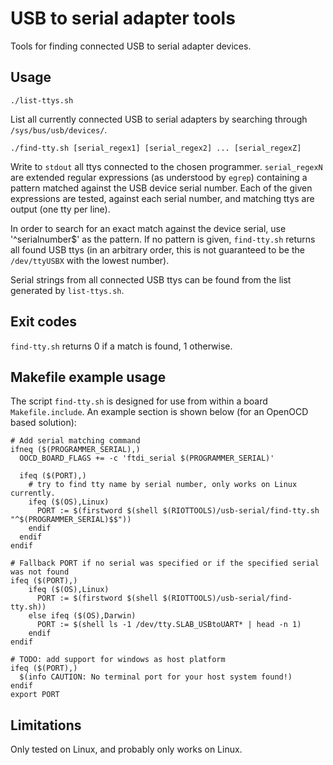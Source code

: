 USB to serial adapter tools
================================

Tools for finding connected USB to serial adapter devices.

Usage
-----

    ./list-ttys.sh

List all currently connected USB to serial adapters by searching through
`/sys/bus/usb/devices/`.

    ./find-tty.sh [serial_regex1] [serial_regex2] ... [serial_regexZ]

Write to `stdout` all ttys connected to the chosen programmer.
`serial_regexN` are extended regular expressions (as understood by `egrep`)
containing a pattern matched against the USB device serial number. Each of the
given expressions are tested, against each serial number, and matching ttys are
output (one tty per line).

In order to search for an exact match against the device serial, use
'^serialnumber$' as the pattern. If no pattern is given, `find-tty.sh` returns
all found USB ttys (in an arbitrary order, this is not guaranteed to be
the `/dev/ttyUSBX` with the lowest number).

Serial strings from all connected USB ttys can be found from the list generated
by `list-ttys.sh`.

Exit codes
----------
`find-tty.sh` returns 0 if a match is found, 1 otherwise.

Makefile example usage
----------------------

The script `find-tty.sh` is designed for use from within a board
`Makefile.include`. An example section is shown below (for an OpenOCD based
solution):

    # Add serial matching command
    ifneq ($(PROGRAMMER_SERIAL),)
      OOCD_BOARD_FLAGS += -c 'ftdi_serial $(PROGRAMMER_SERIAL)'

      ifeq ($(PORT),)
        # try to find tty name by serial number, only works on Linux currently.
        ifeq ($(OS),Linux)
          PORT := $(firstword $(shell $(RIOTTOOLS)/usb-serial/find-tty.sh "^$(PROGRAMMER_SERIAL)$$"))
        endif
      endif
    endif

    # Fallback PORT if no serial was specified or if the specified serial was not found
    ifeq ($(PORT),)
        ifeq ($(OS),Linux)
          PORT := $(firstword $(shell $(RIOTTOOLS)/usb-serial/find-tty.sh))
        else ifeq ($(OS),Darwin)
          PORT := $(shell ls -1 /dev/tty.SLAB_USBtoUART* | head -n 1)
        endif
    endif

    # TODO: add support for windows as host platform
    ifeq ($(PORT),)
      $(info CAUTION: No terminal port for your host system found!)
    endif
    export PORT


Limitations
-----------

Only tested on Linux, and probably only works on Linux.
